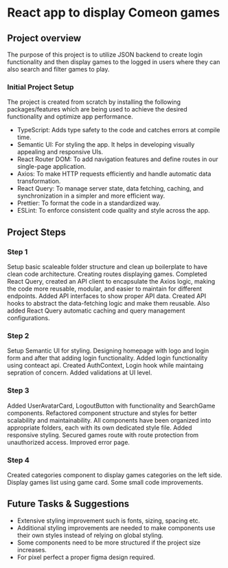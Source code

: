 # React app to display Comeon games

## Project overview

The purpose of this project is to utilize JSON backend to create login functionality and then display games to the logged in users where they can also search and filter games to play.

### Initial Project Setup

The project is created from scratch by installing the following packages/features which are being used to achieve the desired functionality and optimize app performance.

- TypeScript: Adds type safety to the code and catches errors at compile time.
- Semantic UI: For styling the app. It helps in developing visually appealing and responsive UIs.
- React Router DOM: To add navigation features and define routes in our single-page application.
- Axios: To make HTTP requests efficiently and handle automatic data transformation.
- React Query: To manage server state, data fetching, caching, and synchronization in a simpler and more efficient way.
- Prettier: To format the code in a standardized way.
- ESLint: To enforce consistent code quality and style across the app.

## Project Steps

### Step 1

Setup basic scaleable folder structure and clean up boilerplate to have clean code architecture. Creating routes displaying games. Completed React Query, created an API client to encapsulate the Axios logic, making the code more reusable, modular, and easier to maintain for different endpoints. Added API interfaces to show proper API data. Created API hooks to abstract the data-fetching logic and make them reusable. Also added React Query automatic caching and query management configurations.

### Step 2

Setup Semantic UI for styling. Designing homepage with logo and login form and after that adding login functionality. Added login functionality using conteact api. Created AuthContext, Login hook while maintaing sepration of concern. Added validations at UI level.

### Step 3

Added UserAvatarCard, LogoutButton with functionality and SearchGame components. Refactored component structure and styles for better scalability and maintainability. All components have been organized into appropriate folders, each with its own dedicated style file. Added responsive styling. Secured games route with route protection from unauthorized access. Improved error page.

### Step 4

Created categories component to display games categories on the left side. Display games list using game card. Some small code improvements.

## Future Tasks & Suggestions

- Extensive styling improvement such is fonts, sizing, spacing etc.
- Additional styling improvements are needed to make components use their own styles instead of relying on global styling.
- Some components need to be more structured if the project size increases.
- For pixel perfect a proper figma design required.

